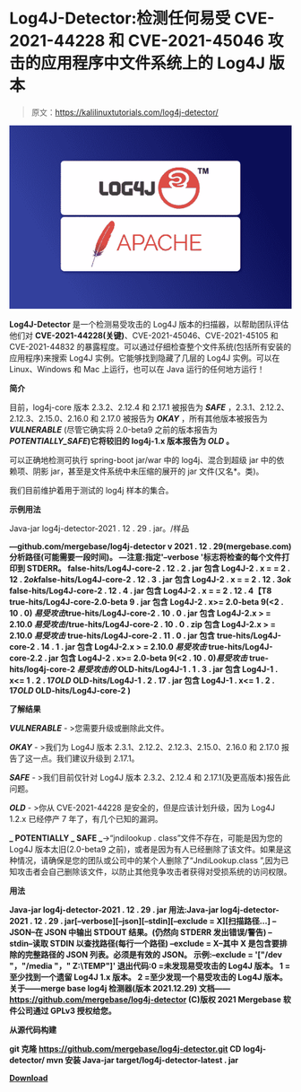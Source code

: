 # Log4J-Detector:检测任何易受 CVE-2021-44228 和 CVE-2021-45046 攻击的应用程序中文件系统上的 Log4J 版本

> 原文：<https://kalilinuxtutorials.com/log4j-detector/>

[![](img//bbf777089dd2cd4ca6c1fff201364a5f.png)](https://blogger.googleusercontent.com/img/a/AVvXsEhOQPzba2DIkgZLFGNbv8ZhqWVR-mRmeegLhrPPoOyZYgIzaCyi2-hIrL-OvI6-APc2Qio1SezYLD_iONz_oXT14OtjLoZwp7HrNKVUFs_j5nya_fbTBuieBEe2p82wmH-t2fG7p3jLw3VZrKjeFy0PyhU0WrQu0JAz6MKUwLMsqv_-l4KlCGPNP9AS=s585)

**Log4J-Detector** 是一个检测易受攻击的 Log4J 版本的扫描器，以帮助团队评估他们对 **CVE-2021-44228(关键)**、CVE-2021-45046、CVE-2021-45105 和 CVE-2021-44832 的暴露程度。可以通过仔细检查整个文件系统(包括所有安装的应用程序)来搜索 Log4J 实例。它能够找到隐藏了几层的 Log4J 实例。可以在 Linux、Windows 和 Mac 上运行，也可以在 Java 运行的任何地方运行！

**简介**

目前，log4j-core 版本 2.3.2、2.12.4 和 2.17.1 被报告为 **_SAFE_** ，2.3.1、2.12.2、2.12.3、2.15.0、2.16.0 和 2.17.0 被报告为 **_OKAY_** ，所有其他版本被报告为 **_VULNERABLE_** (尽管它确实将 2.0-beta9 之前的版本报告为 **_POTENTIALLY_SAFE_)它将较旧的 log4j-1.x 版本报告为 **_OLD_** 。**

可以正确地检测可执行 spring-boot jar/war 中的 log4j、混合到超级 jar 中的依赖项、阴影 jar，甚至是文件系统中未压缩的展开的 jar 文件(又名*。类)。

我们目前维护着用于测试的 log4j 样本的集合。

**示例用法**

Java-jar log4j-detector-2021 . 12 . 29 . jar。/样品

**—github.com/mergebase/log4j-detector v 2021 . 12 . 29(mergebase.com)分析路径(可能需要一段时间)。
—注意:指定'–verbose '标志将检查的每个文件打印到 STDERR。
false-hits/Log4J-core-2 . 12 . 2 . jar 包含 Log4J-2 . x = = 2 . 12 . 2*ok*false-hits/Log4J-core-2 . 12 . 3 . jar 包含 Log4J-2 . x = = 2 . 12 . 3*ok*
false-hits/Log4J-core-2 . 12 . 4 . jar 包含 Log4J-2 . x = = 2 . 12 . 4【T8
true-hits/Log4J-core-2.0-beta 9 . jar 包含 Log4J-2 . x>= 2.0-beta 9(<2 . 10 . 0) *易受攻击*true-hits/Log4J-core-2 . 10 . 0 . jar 包含 Log4J-2.x > = 2.10.0 *易受攻击*/true-hits/Log4J-core-2 . 10 . 0 . zip 包含 Log4J-2.x > = 2.10.0 *易受攻击*
true-hits/Log4J-core-2 . 11 . 0 . jar 包含
true-hits/Log4J-core-2 . 14 . 1 . jar 包含 Log4J-2.x > = 2.10.0 *易受攻击*
true-hits/Log4J-core-2.2 . jar 包含 Log4J-2 . x>= 2.0-beta 9(<2 . 10 . 0)*易受攻击* true-hits/log4j-core-2 *易受攻击的*
OLD-hits/Log4J-1 . 1 . 3 . jar 包含 Log4J-1 . x<= 1 . 2 . 17*OLD*
OLD-hits/Log4J-1 . 2 . 17 . jar 包含 Log4J-1 . x<= 1 . 2 . 17*OLD*
OLD-hits/Log4J-core-2 )**

**了解结果**

**_VULNERABLE_** - >您需要升级或删除此文件。

**_OKAY_** - >我们为 Log4J 版本 2.3.1、2.12.2、2.12.3、2.15.0、2.16.0 和 2.17.0 报告了这一点。我们建议升级到 2.17.1。

**_SAFE_** - >我们目前仅针对 Log4J 版本 2.3.2、2.12.4 和 2.17.1(及更高版本)报告此问题。

**_OLD_** - >你从 CVE-2021-44228 是安全的，但是应该计划升级，因为 Log4J 1.2.x 已经停产 7 年了，有几个已知的漏洞。

**_ POTENTIALLY _ SAFE _**->“jndilookup . class”文件不存在，可能是因为您的 Log4J 版本太旧(2.0-beta9 之前)，或者是因为有人已经删除了该文件。如果是这种情况，请确保是您的团队或公司中的某个人删除了“JndiLookup.class ”,因为已知攻击者会自己删除该文件，以防止其他竞争攻击者获得对受损系统的访问权限。

**用法**

**Java-jar log4j-detector-2021 . 12 . 29 . jar
用法:Java-jar log4j-detector-2021 . 12 . 29 . jar[–verbose][–json][–stdin][–exclude = X][扫描路径…]
–JSON–在 JSON 中输出 STDOUT 结果。(仍然向 STDERR 发出错误/警告)
–stdin–读取 STDIN 以查找路径(每行一个路径)
–exclude = X–其中 X 是包含要排除的完整路径的 JSON 列表。必须是有效的 JSON。
示例:–exclude = '["/dev "，"/media "，" Z:\TEMP"]'
退出代码:0 =未发现易受攻击的 Log4J 版本。
1 =至少找到一个遗留 Log4J 1.x 版本。
2 =至少发现一个易受攻击的 Log4J 版本。
关于——merge base log4j 检测器(版本 2021.12.29)
文档——https://github.com/mergebase/log4j-detector
(C)版权 2021 Mergebase 软件公司通过 GPLv3 授权给您。**

**从源代码构建**

**git 克隆 https://github.com/mergebase/log4j-detector.git
CD log4j-detector/
mvn 安装
Java-jar target/log4j-detector-latest . jar**

[**Download**](https://github.com/mergebase/log4j-detector)
